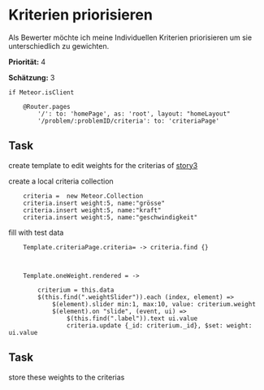 # Kriterien priorisieren


Als Bewerter möchte ich meine Individuellen Kriterien priorisieren um sie unterschiedlich zu gewichten.

**Priorität:** 4

**Schätzung:** 3



	if Meteor.isClient

		@Router.pages
			'/': to: 'homePage', as: 'root', layout: "homeLayout"
			'/problem/:problemID/criteria': to: 'criteriaPage'



## Task 
create template to edit weights for the criterias of [story3](story3.coffee.md)

create a local criteria collection

		criteria =  new Meteor.Collection
		criteria.insert weight:5, name:"grösse"
		criteria.insert weight:5, name:"kraft"
		criteria.insert weight:5, name:"geschwindigkeit"

fill with test data
		
		Template.criteriaPage.criteria= -> criteria.find {}
			


		Template.oneWeight.rendered = ->

			criterium = this.data
			$(this.find(".weightSlider")).each (index, element) =>
				$(element).slider min:1, max:10, value: criterium.weight 
				$(element).on "slide", (event, ui) =>
					$(this.find(".label")).text ui.value
					criteria.update {_id: criterium._id}, $set: weight: ui.value

					
		


## Task
store these weights to the criterias